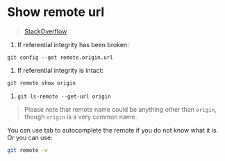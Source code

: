 # Show remote url
> [StackOverflow](http://stackoverflow.com/questions/4089430/how-can-i-determine-the-url-that-a-local-git-repository-was-originally-cloned-fr)

1. If referential integrity has been broken:

  `git config --get remote.origin.url`

1. If referential integrity is intact:

  `git remote show origin`
  
1. `git ls-remote --get-url origin`
  
> Please note that remote name could be anything other than `origin`, though `origin` is a very common name.

You can use tab to autocomplete the remote if you do not know what it is. Or you can use:

  ```bash
  git remote -v
  ```
